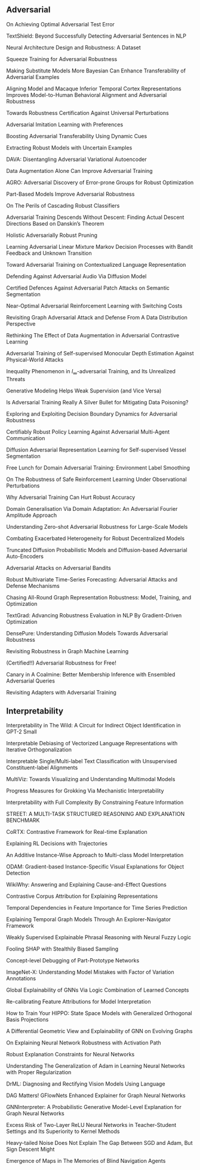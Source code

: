 ## Adversarial

On Achieving Optimal Adversarial Test Error

TextShield: Beyond Successfully Detecting Adversarial Sentences in NLP

Neural Architecture Design and Robustness: A Dataset

Squeeze Training for Adversarial Robustness

Making Substitute Models More Bayesian Can Enhance Transferability of Adversarial Examples

Aligning Model and Macaque Inferior Temporal Cortex Representations Improves Model-to-Human Behavioral Alignment and Adversarial Robustness

Towards Robustness Certification Against Universal Perturbations

Adversarial Imitation Learning with Preferences

Boosting Adversarial Transferability Using Dynamic Cues

Extracting Robust Models with Uncertain Examples

DAVA: Disentangling Adversarial Variational Autoencoder

Data Augmentation Alone Can Improve Adversarial Training

AGRO: Adversarial Discovery of Error-prone Groups for Robust Optimization

Part-Based Models Improve Adversarial Robustness

On The Perils of Cascading Robust Classifiers

Adversarial Training Descends Without Descent: Finding Actual Descent Directions Based on Danskin’s Theorem

Holistic Adversarially Robust Pruning

Learning Adversarial Linear Mixture Markov Decision Processes with Bandit Feedback and Unknown Transition

Toward Adversarial Training on Contextualized Language Representation

Defending Against Adversarial Audio Via Diffusion Model

Certified Defences Against Adversarial Patch Attacks on Semantic Segmentation

Near-Optimal Adversarial Reinforcement Learning with Switching Costs

Revisiting Graph Adversarial Attack and Defense From A Data Distribution Perspective

Rethinking The Effect of Data Augmentation in Adversarial Contrastive Learning

Adversarial Training of Self-supervised Monocular Depth Estimation Against Physical-World Attacks

Inequality Phenomenon in $l_{\infty}$-adversarial Training, and Its Unrealized Threats

Generative Modeling Helps Weak Supervision (and Vice Versa)

Is Adversarial Training Really A Silver Bullet for Mitigating Data Poisoning?

Exploring and Exploiting Decision Boundary Dynamics for Adversarial Robustness

Certifiably Robust Policy Learning Against Adversarial Multi-Agent Communication

Diffusion Adversarial Representation Learning for Self-supervised Vessel Segmentation

Free Lunch for Domain Adversarial Training: Environment Label Smoothing

On The Robustness of Safe Reinforcement Learning Under Observational Perturbations

Why Adversarial Training Can Hurt Robust Accuracy

Domain Generalisation Via Domain Adaptation: An Adversarial Fourier Amplitude Approach

Understanding Zero-shot Adversarial Robustness for Large-Scale Models

Combating Exacerbated Heterogeneity for Robust Decentralized Models

Truncated Diffusion Probabilistic Models and Diffusion-based Adversarial Auto-Encoders

Adversarial Attacks on Adversarial Bandits

Robust Multivariate Time-Series Forecasting: Adversarial Attacks and Defense Mechanisms

Chasing All-Round Graph Representation Robustness: Model, Training, and Optimization

TextGrad: Advancing Robustness Evaluation in NLP By Gradient-Driven Optimization

DensePure: Understanding Diffusion Models Towards Adversarial Robustness

Revisiting Robustness in Graph Machine Learning

(Certified!!) Adversarial Robustness for Free!

Canary in A Coalmine: Better Membership Inference with Ensembled Adversarial Queries

Revisiting Adapters with Adversarial Training


## Interpretability

Interpretability in The Wild: A Circuit for Indirect Object Identification in GPT-2 Small

Interpretable Debiasing of Vectorized Language Representations with Iterative Orthogonalization

Interpretable Single/Multi-label Text Classification with Unsupervised Constituent-label Alignments

MultiViz: Towards Visualizing and Understanding Multimodal Models

Progress Measures for Grokking Via Mechanistic Interpretability

Interpretability with Full Complexity By Constraining Feature Information

STREET: A MULTI-TASK STRUCTURED REASONING AND EXPLANATION BENCHMARK

CoRTX: Contrastive Framework for Real-time Explanation

Explaining RL Decisions with Trajectories

An Additive Instance-Wise Approach to Multi-class Model Interpretation

ODAM: Gradient-based Instance-Specific Visual Explanations for Object Detection

WikiWhy: Answering and Explaining Cause-and-Effect Questions

Contrastive Corpus Attribution for Explaining Representations

Temporal Dependencies in Feature Importance for Time Series Prediction

Explaining Temporal Graph Models Through An Explorer-Navigator Framework

Weakly Supervised Explainable Phrasal Reasoning with Neural Fuzzy Logic

Fooling SHAP with Stealthily Biased Sampling

Concept-level Debugging of Part-Prototype Networks

ImageNet-X: Understanding Model Mistakes with Factor of Variation Annotations

Global Explainability of GNNs Via Logic Combination of Learned Concepts

Re-calibrating Feature Attributions for Model Interpretation

How to Train Your HIPPO: State Space Models with Generalized Orthogonal Basis Projections

A Differential Geometric View and Explainability of GNN on Evolving Graphs

On Explaining Neural Network Robustness with Activation Path

Robust Explanation Constraints for Neural Networks

Understanding The Generalization of Adam in Learning Neural Networks with Proper Regularization

DrML: Diagnosing and Rectifying Vision Models Using Language

DAG Matters! GFlowNets Enhanced Explainer for Graph Neural Networks

GNNInterpreter: A Probabilistic Generative Model-Level Explanation for Graph Neural Networks

Excess Risk of Two-Layer ReLU Neural Networks in Teacher-Student Settings and Its Superiority to Kernel Methods

Heavy-tailed Noise Does Not Explain The Gap Between SGD and Adam, But Sign Descent Might

Emergence of Maps in The Memories of Blind Navigation Agents
